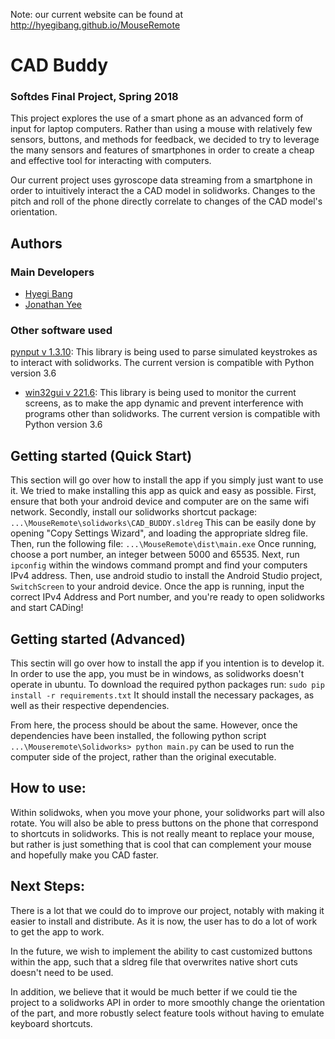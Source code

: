 Note: our current website can be found at http://hyegibang.github.io/MouseRemote

# CAD Buddy
### Softdes Final Project, Spring 2018
This project explores the use of a smart phone as an advanced form of input for laptop computers. Rather than using a mouse with relatively few sensors, buttons, and methods for feedback, we decided to try to leverage the many sensors and features of smartphones in order to create a cheap and effective tool for interacting with computers.

Our current project uses gyroscope data streaming from a smartphone in order to intuitively interact the a CAD model in solidworks. Changes to the pitch and roll of the phone directly correlate to changes of the CAD model's orientation.

## Authors
### Main Developers
* [Hyegi Bang](https://github.com/hyegibang)
* [Jonathan Yee](https://www.github.com/jzerez)
### Other software used
 [pynput v 1.3.10](https://pypi.python.org/pypi/pynput): This library is being used to parse simulated keystrokes as to interact with solidworks. The current version is compatible with Python version 3.6
* [win32gui v 221.6](https://pypi.python.org/pypi/win32gui/221.6): This library is being used to monitor the current screens, as to make the app dynamic and prevent interference with programs other than solidworks. The current version is compatible with Python version 3.6

## Getting started (Quick Start)
This section will go over how to install the app if you simply just want to use it. We tried to make installing this app as quick and easy as possible. First, ensure that both your android device and computer are on the same wifi network. Secondly, install our solidworks shortcut package:
`...\MouseRemote\solidworks\CAD_BUDDY.sldreg`
This can be easily done by opening "Copy Settings Wizard", and loading the appropriate sldreg file. Then, run the following file:
`...\MouseRemote\dist\main.exe`
Once running, choose a port number, an integer between 5000 and 65535. Next, run `ipconfig` within the windows command prompt and find your computers IPv4 address. Then, use android studio to install the Android Studio project, `SwitchScreen` to your android device. Once the app is running, input the correct IPv4 Address and Port number, and you're ready to open solidworks and start CADing!

## Getting started (Advanced)
This sectin will go over how to install the app if you intention is to develop it. In order to use the app, you must be in windows, as solidworks doesn't operate in ubuntu. To download the required python packages run:
`sudo pip install -r requirements.txt`
It should install the necessary packages, as well as their respective dependencies.

From here, the process should be about the same. However, once the dependencies have been installed, the following python script
`...\Mouseremote\Solidworks> python main.py`
can be used to run the computer side of the project, rather than the original executable.

## How to use:
Within solidwoks, when you move your phone, your solidworks part will also rotate. You will also be able to press buttons on the phone that correspond to shortcuts in solidworks. This is not really meant to replace your mouse, but rather is just something that is cool that can complement your mouse and hopefully make you CAD faster.

## Next Steps:
There is a lot that we could do to improve our project, notably with making it easier to install and distribute. As it is now, the user has to do a lot of work to get the app to work.

In the future, we wish to implement the ability to cast customized buttons within the app, such that a sldreg file that overwrites native short cuts doesn't need to be used.

In addition, we believe that it would be much better if we could tie the project to a solidworks API in order to more smoothly change the orientation of the part, and more robustly select feature tools without having to emulate keyboard shortcuts.
